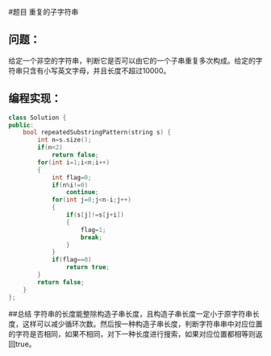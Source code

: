 #题目
重复的子字符串
## 问题： 
给定一个非空的字符串，判断它是否可以由它的一个子串重复多次构成。给定的字符串只含有小写英文字母，并且长度不超过10000。
## 编程实现：
```C++
class Solution {
public:
    bool repeatedSubstringPattern(string s) {
        int n=s.size();
        if(n<2)
            return false;
        for(int i=1;i<n;i++)
        {
            int flag=0;
            if(n%i!=0)
                continue;
            for(int j=0;j<n-i;j++)
            {
                if(s[j]!=s[j+i])
                {
                    flag=1;
                    break;
                }
            }
            if(flag==0)
                return true;
        }
        return false; 
    }
};
```
##总结
字符串的长度能整除构造子串长度，且构造子串长度一定小于原字符串长度，这样可以减少循环次数。然后按一种构造子串长度，判断字符串串中对应位置的字符是否相同，如果不相同，对下一种长度进行搜索，如果对应位置都相等则返回true。